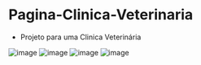 # Pagina-Clinica-Veterinaria
- Projeto para uma Clinica Veterinária

![image](https://github.com/mickeiasdev/Pagina-Clinica-Veterinaria/assets/130601846/71d105b5-e9f1-459e-98f9-138aafaaf0d2)
![image](https://github.com/mickeiasdev/Pagina-Clinica-Veterinaria/assets/130601846/25b7fa1f-f41f-42a1-9286-62b4dbf18dc0)
![image](https://github.com/mickeiasdev/Pagina-Clinica-Veterinaria/assets/130601846/4b17f006-0c81-4e55-ba34-4ce657606edc)
![image](https://github.com/mickeiasdev/Pagina-Clinica-Veterinaria/assets/130601846/0e45a535-6548-4d27-b7c7-ccb523085680)
